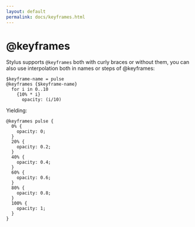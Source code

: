 ```yaml
---
layout: default
permalink: docs/keyframes.html
---
```


# @keyframes

Stylus supports `@keyframes` both with curly braces or without them, you can also use interpolation both in names or steps of @keyframes:

    $keyframe-name = pulse
    @keyframes {$keyframe-name}
      for i in 0..10
        {10% * i}
          opacity: (i/10)

Yielding:

    @keyframes pulse {
      0% {
        opacity: 0;
      }
      20% {
        opacity: 0.2;
      }
      40% {
        opacity: 0.4;
      }
      60% {
        opacity: 0.6;
      }
      80% {
        opacity: 0.8;
      }
      100% {
        opacity: 1;
      }
    }

